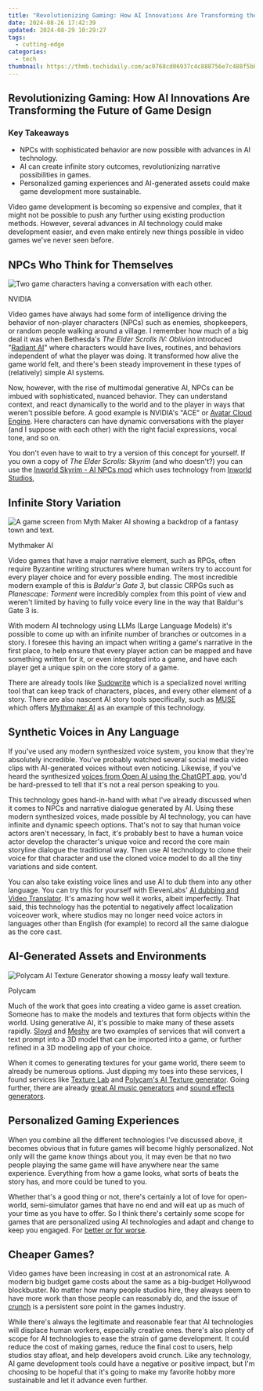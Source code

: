 ```yaml
---
title: "Revolutionizing Gaming: How AI Innovations Are Transforming the Future of Game Design"
date: 2024-08-26 17:42:39
updated: 2024-08-29 10:29:27
tags:
  - cutting-edge
categories:
  - tech
thumbnail: https://thmb.techidaily.com/ac0768cd06937c4c888756e7c488f5bb27ac1d6ad36698509cc3575ae5a17b1c.jpg
---
```


## Revolutionizing Gaming: How AI Innovations Are Transforming the Future of Game Design

### Key Takeaways

* NPCs with sophisticated behavior are now possible with advances in AI technology.
* AI can create infinite story outcomes, revolutionizing narrative possibilities in games.
* Personalized gaming experiences and AI-generated assets could make game development more sustainable.

 Video game development is becoming so expensive and complex, that it might not be possible to push any further using existing production methods. However, several advances in AI technology could make development easier, and even make entirely new things possible in video games we've never seen before.

##  NPCs Who Think for Themselves

![Two game characters having a conversation with each other.](https://static1.howtogeekimages.com/wordpress/wp-content/uploads/2024/05/nvidia-ace.jpeg) 

NVIDIA

 Video games have always had some form of intelligence driving the behavior of non-player characters (NPCs) such as enemies, shopkeepers, or random people walking around a village. I remember how much of a big deal it was when Bethesda's _The Elder Scrolls IV: Oblivion_ introduced "[Radiant AI](https://en.wikipedia.org/wiki/Radiant%5FAI)" where characters would have lives, routines, and behaviors independent of what the player was doing. It transformed how alive the game world felt, and there's been steady improvement in these types of (relatively) simple AI systems.

 Now, however, with the rise of multimodal generative AI, NPCs can be imbued with sophisticated, nuanced behavior. They can understand context, and react dynamically to the world and to the player in ways that weren't possible before. A good example is NVIDIA's "ACE" or [Avatar Cloud Engine](https://developer.nvidia.com/ace). Here characters can have dynamic conversations with the player (and I suppose with each other) with the right facial expressions, vocal tone, and so on.

 You don't even have to wait to try a version of this concept for yourself. If you own a copy of _The Elder Scrolls: Skyrim_ (and who doesn't?) you can use the [Inworld Skyrim - AI NPCs mod](https://www.nexusmods.com/skyrimspecialedition/mods/98481) which uses technology from [Inworld Studios](https://studio.inworld.ai/showcase),

##  Infinite Story Variation

![A game screen from Myth Maker AI showing a backdrop of a fantasy town and text.](https://static1.howtogeekimages.com/wordpress/wp-content/uploads/2024/05/screenshot-2024-05-09-at-12-16-36.png) 

Mythmaker AI

 Video games that have a major narrative element, such as RPGs, often require Byzantine writing structures where human writers try to account for every player choice and for every possible ending. The most incredible modern example of this is _Baldur's Gate 3,_ but classic CRPGs such as _Planescape: Torment_ were incredibly complex from this point of view and weren't limited by having to fully voice every line in the way that Baldur's Gate 3 is.

 With modern AI technology using LLMs (Large Language Models) it's possible to come up with an infinite number of branches or outcomes in a story. I foresee this having an impact when writing a game's narrative in the first place, to help ensure that every player action can be mapped and have something written for it, or even integrated into a game, and have each player get a unique spin on the core story of a game.

 There are already tools like [Sudowrite](https://www.sudowrite.com/) which is a specialized novel writing tool that can keep track of characters, places, and every other element of a story. There are also nascent AI story tools specifically, such as [MUSE](https://storytools.studio/) which offers [Mythmaker AI](https://mythmaker.ai/) as an example of this technology.

##  Synthetic Voices in Any Language

 If you've used any modern synthesized voice system, you know that they're absolutely incredible. You've probably watched several social media video clips with AI-generated voices without even noticing. Likewise, if you've heard the synthesized [voices from Open AI using the ChatGPT app](https://phone-solutions.techidaily.com/how-to-bypass-google-frp-on-redmi-k70e-by-drfone-android-unlock-remove-google-frp/), you'd be hard-pressed to tell that it's not a real person speaking to you.

 This technology goes hand-in-hand with what I've already discussed when it comes to NPCs and narrative dialogue generated by AI. Using these modern synthesized voices, made possible by AI technology, you can have infinite and dynamic speech options. That's not to say that human voice actors aren't necessary, In fact, it's probably best to have a human voice actor develop the character's unique voice and record the core main storyline dialogue the traditional way. Then use AI technology to clone their voice for that character and use the cloned voice model to do all the tiny variations and side content.

 You can also take existing voice lines and use AI to dub them into any other language. You can try this for yourself with ElevenLabs' [AI dubbing and Video Translator](https://elevenlabs.io/dubbing). It's amazing how well it works, albeit imperfectly. That said, this technology has the potential to negatively affect localization voiceover work, where studios may no longer need voice actors in languages other than English (for example) to record all the same dialogue as the core cast.

##  AI-Generated Assets and Environments

![Polycam AI Texture Generator showing a mossy leafy wall texture.](https://static1.howtogeekimages.com/wordpress/wp-content/uploads/2024/05/screenshot-2024-05-09-at-12-57-44.png) 

Polycam

 Much of the work that goes into creating a video game is asset creation. Someone has to make the models and textures that form objects within the world. Using generative AI, it's possible to make many of these assets rapidly. [Sloyd](https://www.sloyd.ai/) and [Meshy](https://www.meshy.ai/) are two examples of services that will convert a text prompt into a 3D model that can be imported into a game, or further refined in a 3D modeling app of your choice.

 When it comes to generating textures for your game world, there seem to already be numerous options. Just dipping my toes into these services, I found services like [Texture Lab](https://deepgram.com/ai-apps/texturelab) and [Polycam's AI Texture generator](https://poly.cam/tools/ai-texture-generator). Going further, there are already [great AI music generators](https://extra-skills.techidaily.com/updated-select-15-professional-luts-to-boost-gopro-cinematography/) and [sound effects generators](https://elevenlabs.io/ai-sound-effects-for-sora).

##  Personalized Gaming Experiences

 When you combine all the different technologies I've discussed above, it becomes obvious that in future games will become highly personalized. Not only will the game know things about you, it may even be that no two people playing the same game will have anywhere near the same experience. Everything from how a game looks, what sorts of beats the story has, and more could be tuned to you.

 Whether that's a good thing or not, there's certainly a lot of love for open-world, semi-simulator games that have no end and will eat up as much of your time as you have to offer. So I think there's certainly some scope for games that are personalized using AI technologies and adapt and change to keep you engaged. For [better or for worse](https://instagram-videos.techidaily.com/updated-exploring-the-validity-of-instagram-photos-for-2024/).

##  Cheaper Games?

 Video games have been increasing in cost at an astronomical rate. A modern big budget game costs about the same as a big-budget Hollywood blockbuster. No matter how many people studios hire, they always seem to have more work than those people can reasonably do, and the issue of [crunch](https://www.gamesindustry.biz/survey-finds-more-than-half-of-game-developers-experience-crunch) is a persistent sore point in the games industry.

 While there's always the legitimate and reasonable fear that AI technologies will displace human workers, especially creative ones. there's also plenty of scope for AI technologies to ease the strain of game development. It could reduce the cost of making games, reduce the final cost to users, help studios stay afloat, and help developers avoid crunch. Like any technology, AI game development tools could have a negative or positive impact, but I'm choosing to be hopeful that it's going to make my favorite hobby more sustainable and let it advance even further.

<ins class="adsbygoogle"
     style="display:block"
     data-ad-format="autorelaxed"
     data-ad-client="ca-pub-7571918770474297"
     data-ad-slot="1223367746"></ins>



<ins class="adsbygoogle"
     style="display:block"
     data-ad-client="ca-pub-7571918770474297"
     data-ad-slot="8358498916"
     data-ad-format="auto"
     data-full-width-responsive="true"></ins>
